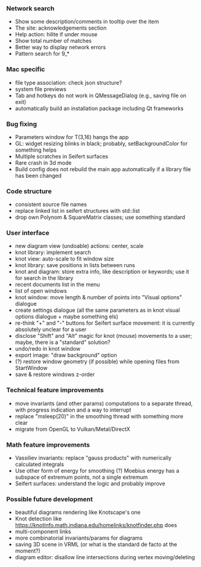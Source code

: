 ### Network search

* Show some description/comments in tooltip over the item
* The site: acknowledgements section
* Help action: hilite if under mouse
* Show total number of matches
* Better way to display network errors
* Pattern search for 9_*

### Mac specific

* file type association: check json structure?
* system file previews
* Tab and hotkeys do not work in QMessageDialog (e.g., saving file on exit)
* automatically build an installation package including Qt frameworks

### Bug fixing

* Parameters window for T(3,16) hangs the app
* GL: widget resizing blinks in black; probably, setBackgroundColor for something helps
* Multiple scratches in Seifert surfaces
* Rare crash in 3d mode
* Build config does not rebuild the main app automatically if a library file has been changed

### Code structure

* consistent source file names
* replace linked list in seifert structures with std::list
* drop own Polynom & SquareMatrix classes; use something standard

### User interface

* new diagram view (undoable) actions: center, scale
* knot library: implement search
* knot view: auto-scale to fit window size
* knot library: save positions in lists between runs
* knot and diagram: store extra info, like description or keywords; use it for search in the library
* recent documents list in the menu
* list of open windows
* knot window: move length & number of points into "Visual options" dialogue
* create settings dialogue (all the same parameters as in knot visual options dialogue + maybe something els)
* re-think "+" and "-" buttons for Seifert surface movement: it is currently absolutely unclear for a user
* disclose "Shift" and "Alt" magic for knot (mouse) movements to a user; maybe, there is a "standard" solution?
* undo/redo in knot window
* export image: "draw background" option
* (?) restore window geometry (if possible) while opening files from StartWindow
* save & restore windows z-order

### Technical feature improvements

* move invariants (and other params) computations to a separate thread, with progress indication and a way to interrupt
* replace "msleep(20)" in the smoothing thread with something more clear
* migrate from OpenGL to Vulkan/Metal/DirectX

### Math feature improvements

* Vassiliev invariants: replace "gauss products" with numerically calculated integrals
* Use other form of energy for smoothing (?) Moebius energy has a subspace of extremum points, not a single extremum
* Seifert surfaces: understand the logic and probably improve

### Possible future development

* beautiful diagrams rendering like Knotscape's one
* Knot detection like https://knotinfo.math.indiana.edu/homelinks/knotfinder.php does
* multi-component links
* more combinatorial invariants/params for diagrams
* saving 3D scene in VRML (or what is the standard de facto at the moment?)
* diagram editor: disallow line intersections during vertex moving/deleting
